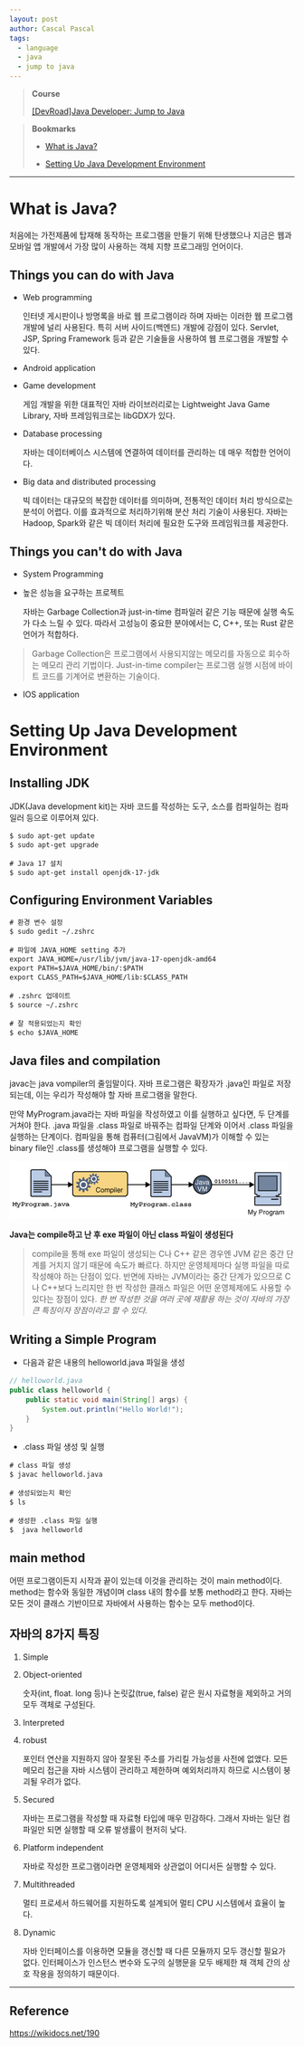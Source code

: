 ```yaml
---
layout: post
author: Cascal Pascal
tags:
  - language
  - java
  - jump to java
---
```


>**Course**
>
>[[DevRoad]Java Developer: Jump to Java](https://cascalpascal.github.io/devroad-java-developer)

>**Bookmarks**
>
>- [What is Java?](#what-is-java?)
>
>- [Setting Up Java Development Environment](#setting-up-java-development-environment)


---


# What is Java?
처음에는 가전제품에 탑재해 동작하는 프로그램을 만들기 위해 탄생했으나 지금은 웹과 모바일 앱 개발에서 가장 많이 사용하는 객체 지향 프로그래밍 언어이다.



## Things you can do with Java

- Web programming
  
  인터넷 게시판이나 방명록을 바로 웹 프로그램이라 하며 자바는 이러한 웹 프로그램 개발에 널리 사용된다. 특히 서버 사이드(백엔드) 개발에 강점이 있다. Servlet, JSP, Spring Framework 등과 같은 기술들을 사용하여 웹 프로그램을 개발할 수 있다.

- Android application
  
- Game development
  
  게임 개발을 위한 대표적인 자바 라이브러리로는 Lightweight Java Game Library, 자바 프레임워크로는 libGDX가 있다.

- Database processing
  
  자바는 데이터베이스 시스템에 연결하여 데이터를 관리하는 데 매우 적합한 언어이다.

- Big data and distributed processing
  
  빅 데이터는 대규모의 복잡한 데이터를 의미하며, 전통적인 데이터 처리 방식으로는 분석이 어렵다. 이를 효과적으로 처리하기위해 분산 처리 기술이 사용된다. 자바는 Hadoop, Spark와 같은 빅 데이터 처리에 필요한 도구와 프레임워크를 제공한다.



## Things you can't do with Java

- System Programming
  
- 높은 성능을 요구하는 프로젝트
  
  자바는 Garbage Collection과 just-in-time 컴파일러 같은 기능 때문에 실행 속도가 다소 느릴 수 있다. 따라서 고성능이 중요한 분야에서는 C, C++, 또는 Rust 같은 언어가 적합하다.

> Garbage Collection은 프로그램에서 사용되지않는 메모리를 자동으로 회수하는 메모리 관리 기법이다.
> Just-in-time compiler는 프로그램 실행 시점에 바이트 코드를 기계어로 변환하는 기술이다.

- IOS application



# Setting Up Java Development Environment



## Installing JDK

JDK(Java development kit)는 자바 코드를 작성하는 도구, 소스를 컴파일하는 컴파일러 등으로 이루어져 있다.

```
$ sudo apt-get update
$ sudo apt-get upgrade

# Java 17 설치
$ sudo apt-get install openjdk-17-jdk
```


## Configuring Environment Variables

```
# 환경 변수 설정
$ sudo gedit ~/.zshrc

# 파일에 JAVA_HOME setting 추가
export JAVA_HOME=/usr/lib/jvm/java-17-openjdk-amd64
export PATH=$JAVA_HOME/bin/:$PATH
export CLASS_PATH=$JAVA_HOME/lib:$CLASS_PATH

# .zshrc 업데이트
$ source ~/.zshrc

# 잘 적용되었는지 확인
$ echo $JAVA_HOME
```



## Java files and compilation

javac는 java vompiler의 줄임말이다.
자바 프로그램은 확장자가 .java인 파일로 저장되는데, 이는 우리가 작성해야 할 자바 프로그램을 말한다.

만약 MyProgram.java라는 자바 파일을 작성하였고 이를 실행하고 싶다면, 두 단계를 거쳐야 한다. .java 파일을 .class 파일로 바꿔주는 컴파일 단계와 이어서 .class 파일을 실행하는 단계이다. 컴파일을 통해  컴퓨터(그림에서 JavaVM)가 이해할 수 있는 binary file인 .class를 생성해야 프로그램을 실행할 수 있다.

![Java files and compilation(1)](https://github.com/cascalpascal/cascalpascal.github.io/blob/master/assets/images/favicon/Pasted%20image%2020240313102632.png?raw=true)

**Java는 compile하고 난 후 exe 파일이 아닌 class 파일이 생성된다**

> compile을 통해 exe 파일이 생성되는 C나 C++ 같은 경우엔 JVM 같은 중간 단계를 거치지 않기 때문에 속도가 빠르다. 하지만 운영체제마다 실행 파일을 따로 작성해야 하는 단점이 있다.
> 반면에 자바는 JVM이라는 중간 단계가 있으므로 C나 C++보다 느리지만 한 번 작성한 클래스 파일은 어떤 운영체제에도 사용할 수 있다는 장점이 있다.
> *한 번 작성한 것을 여러 곳에 재활용 하는 것이 자바의 가장 큰 특징이자 장점이라고 할 수 있다.*



## Writing a Simple Program

- 다음과 같은 내용의 helloworld.java 파일을 생성
  
```java
// helloworld.java
public class helloworld {
    public static void main(String[] args) {
        System.out.println("Hello World!");
    }
}
```

- .class 파일 생성 및 실행
  
```
# class 파일 생성
$ javac helloworld.java

# 생성되었는지 확인
$ ls

# 생성한 .class 파일 실행
$  java helloworld
```

## main method

어떤 프로그램이든지 시작과 끝이 있는데 이것을 관리하는 것이 main method이다. method는 함수와 동일한 개념이며 class 내의 함수를 보통 method라고 한다. 자바는 모든 것이 클래스 기반이므로 자바에서 사용하는 함수는 모두 method이다.

## 자바의 8가지 특징

1. Simple
   
2. Object-oriented

   숫자(int, float. long 등)나 논릿값(true, false) 같은 원시 자료형을 제외하고 거의 모두 객체로 구성된다.

3. Interpreted
   
4. robust

   포인터 연산을 지원하지 않아 잘못된 주소를 가리킬 가능성을 사전에 없앴다. 모든 메모리 접근을 자바 시스템이 관리하고 제한하며 예외처리까지 하므로 시스템이 붕괴될 우려가 없다.

5. Secured
  
   자바는 프로그램을 작성할 때 자료형 타입에 매우 민감하다. 그래서 자바는 일단 컴파일만 되면 실행할 때 오류 발생률이 현저히 낮다.

6. Platform independent

   자바로 작성한 프로그램이라면 운영체제와 상관없이 어디서든 실행할 수 있다.

7. Multithreaded

   멀티 프로세서 하드웨어를 지원하도록 설계되어 멀티 CPU 시스템에서 효율이 높다.

8. Dynamic

   자바 인터페이스를 이용하면 모듈을 갱신할 때 다른 모듈까지 모두 갱신할 필요가 없다. 인터페이스가 인스턴스 변수와 도구의 실행문을 모두 배제한 채 객체 간의 상호 작용을 정의하기 때문이다.

---

## Reference

https://wikidocs.net/190
